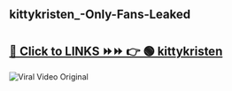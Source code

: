 
 ## kittykristen_-Only-Fans-Leaked

# <h2><a href="https://clipsfans.com/kittykristen_&ref=git">🔗 Click to LINKS ⏩⏩ 👉 🟢 kittykristen  </a></h2>

<a href="https://clipsfans.com/kittykristen_&ref=git" rel="nofollow" data-target="animated-image.originalLink"><img src="https://i.ibb.co.com/xMMVF88/686577567.gif" alt="Viral Video Original" style="max-width: 100%; display: inline-block;" data-target="animated-image.originalImage"></a>
